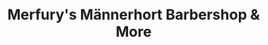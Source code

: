 ---
title: "Merfury's Männerhort Barbershop & More"
url: /koblenz/merfurys-maennerhort-barbershop-und-more/
shop: Friseur
---